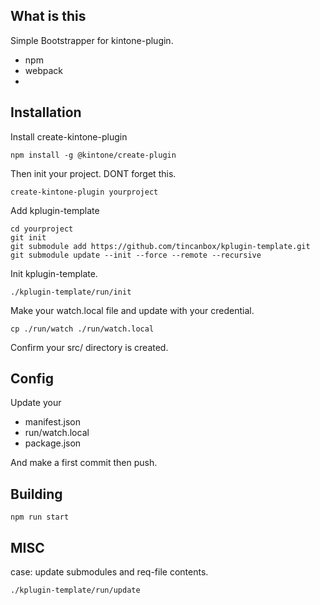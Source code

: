 ## What is this

Simple Bootstrapper for kintone-plugin.

- npm
- webpack
- 


## Installation

Install create-kintone-plugin

    npm install -g @kintone/create-plugin

Then init your project. DONT forget this.

    create-kintone-plugin yourproject


Add kplugin-template

    cd yourproject
    git init
    git submodule add https://github.com/tincanbox/kplugin-template.git
    git submodule update --init --force --remote --recursive


Init kplugin-template.

    ./kplugin-template/run/init


Make your watch.local file and update with your credential.

    cp ./run/watch ./run/watch.local


Confirm your src/ directory is created.

## Config

Update your
- manifest.json
- run/watch.local
- package.json

And make a first commit then push.


## Building

    npm run start



## MISC

case: update submodules and req-file contents.

    ./kplugin-template/run/update


